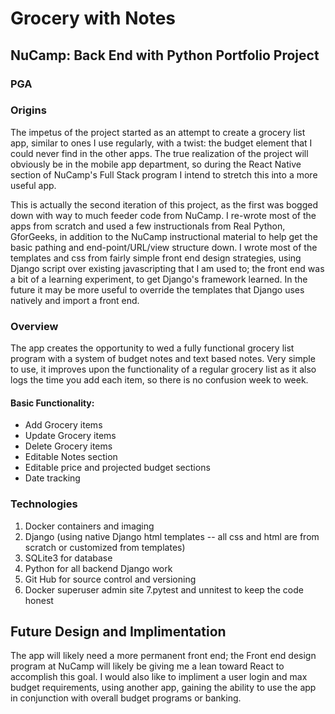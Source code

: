 # Grocery with Notes

## NuCamp: Back End with Python Portfolio Project

### PGA

### Origins
The impetus of the project started as an attempt to create a grocery list app, similar to ones I use regularly, with a twist: the budget element that I could never find in the other apps. The true realization of the project will obviously be in the mobile app department, so during the React Native section of NuCamp's Full Stack program I intend to stretch this into a more useful app.

This is actually the second iteration of this project, as the first was bogged down with way to much feeder code from NuCamp. I re-wrote most of the apps from scratch and used a few instructionals from Real Python, GforGeeks, in addition to the NuCamp instructional material to help get the basic pathing and end-point/URL/view structure down. I wrote most of the templates and css from fairly simple front end design strategies, using Django script over existing javascripting that I am used to; the front end was a bit of a learning experiment, to get Django's framework learned. In the future it may be more useful to override the templates that Django uses natively and import a front end.

### Overview
The app creates the opportunity to wed a fully functional grocery list program with a system of budget notes and text based notes. Very simple to use, it improves upon the functionality of a regular grocery list as it also logs the time you add each item, so there is no confusion week to week. 
#### Basic Functionality:
* Add Grocery items
* Update Grocery items
* Delete Grocery items
* Editable Notes section
* Editable price and projected budget sections
* Date tracking 

### Technologies
1. Docker containers and imaging
2. Django (using native Django html templates -- all css and html are from scratch or customized from templates)
3. SQLite3 for database
4. Python for all backend Django work
5. Git Hub for source control and versioning
6. Docker superuser admin site 
7.pytest and unnitest to keep the code honest


## Future Design and Implimentation
The app will likely need a more permanent front end; the Front end design program at NuCamp will likely be giving me a lean toward React to accomplish this goal. I would also like to impliment a user login and max budget requirements, using another app, gaining the ability to use the app in conjunction with overall budget programs or banking.